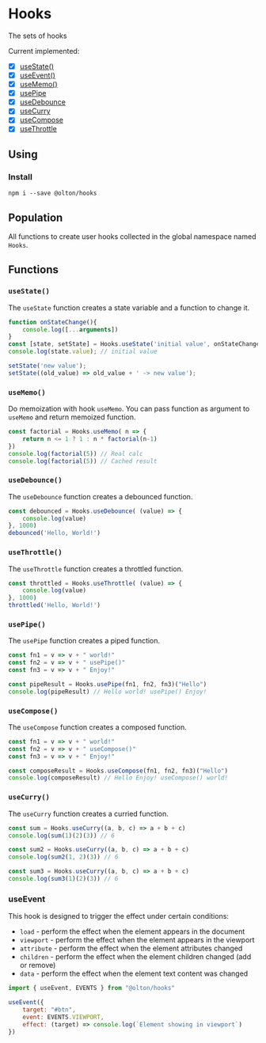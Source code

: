 # Hooks
The sets of hooks

Current implemented:

+ [x] [useState()](#usestate)
+ [x] [useEvent()](#useevent)
+ [x] [useMemo()](#usememo)
+ [x] [usePipe](#usepipe)
+ [x] [useDebounce](#usedebounce)
+ [x] [useCurry](#usecurry)
+ [x] [useCompose](#usecompose)
+ [x] [useThrottle](#usethrottle)

## Using

### Install
```shell
npm i --save @olton/hooks
```

## Population

All functions to create user hooks collected in the global namespace named `Hooks`.

## Functions

### `useState()`

The `useState` function creates a state variable and a function to change it.

```javascript
function onStateChange(){
    console.log([...arguments])
}
const [state, setState] = Hooks.useState('initial value', onStateChange);
console.log(state.value); // initial value

setState('new value');
setState((old_value) => old_value + ' -> new value');
``` 

### `useMemo()`

Do memoization with hook `useMemo`. You can pass function as argument to `useMemo` and return memoized function.

```javascript
const factorial = Hooks.useMemo( n => {
    return n <= 1 ? 1 : n * factorial(n-1)
})
console.log(factorial(5)) // Real calc
console.log(factorial(5)) // Cached result
```

### `useDebounce()`

The `useDebounce` function creates a debounced function.

```javascript
const debounced = Hooks.useDebounce( (value) => {
    console.log(value)
}, 1000)
debounced('Hello, World!')
```

### `useThrottle()`

The `useThrottle` function creates a throttled function.

```javascript
const throttled = Hooks.useThrottle( (value) => {
    console.log(value)
}, 1000)
throttled('Hello, World!')
```

### `usePipe()`

The `usePipe` function creates a piped function.

```javascript
const fn1 = v => v + " world!"
const fn2 = v => v + " usePipe()"
const fn3 = v => v + " Enjoy!"

const pipeResult = Hooks.usePipe(fn1, fn2, fn3)("Hello")
console.log(pipeResult) // Hello world! usePipe() Enjoy!
```

### `useCompose()`

The `useCompose` function creates a composed function.

```javascript
const fn1 = v => v + " world!"
const fn2 = v => v + " useCompose()"
const fn3 = v => v + " Enjoy!"

const composeResult = Hooks.useCompose(fn1, fn2, fn3)("Hello")
console.log(composeResult) // Hello Enjoy! useCompose() world!
```

### `useCurry()`

The `useCurry` function creates a curried function.

```javascript
const sum = Hooks.useCurry((a, b, c) => a + b + c)
console.log(sum(1)(2)(3)) // 6

const sum2 = Hooks.useCurry((a, b, c) => a + b + c)
console.log(sum2(1, 2)(3)) // 6

const sum3 = Hooks.useCurry((a, b, c) => a + b + c)
console.log(sum3(1)(2)(3)) // 6
```

### useEvent
This hook is designed to trigger the effect under certain conditions:
- `load` - perform the effect when the element appears in the document
- `viewport` - perform the effect when the element appears in the viewport
- `attribute` - perform the effect when the element attributes changed
- `children` - perform the effect when the element children changed (add or remove)
- `data` - perform the effect when the element text content was changed

```javascript
import { useEvent, EVENTS } from "@olton/hooks"

useEvent({
    target: "#btn",
    event: EVENTS.VIEWPORT,
    effect: (target) => console.log(`Element showing in viewport`)
})
```
